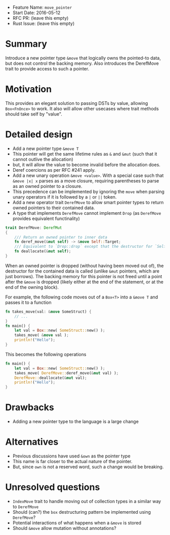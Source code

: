 - Feature Name: `move_pointer`
- Start Date: 2016-05-12
- RFC PR: (leave this empty)
- Rust Issue: (leave this empty)

# Summary
[summary]: #summary

Introduce a new pointer type `&move` that logically owns the pointed-to data, but does not control the backing memory. Also introduces the DerefMove trait to provide access to such a pointer.

# Motivation
[motivation]: #motivation

This provides an elegant solution to passing DSTs by value, allowing `Box<FnOnce>` to work. It also will allow other usecases where trait methods should take self by "value".

# Detailed design
[design]: #detailed-design

- Add a new pointer type `&move T`
 - This pointer will get the same lifetime rules as `&` and `&mut` (such that it cannot outlive the allocation)
 - but, it will allow the value to become invalid before the allocation does.
 - Deref coercions as per RFC #241 apply.
- Add a new unary operation `&move <value>`. With a special case such that `&move |x| x` parses as a move closure, requiring parentheses to parse as an owned pointer to a closure.
 - This precedence can be implemented by ignoring the `move` when parsing unary operators if it is followed by a `|` or `||` token.
- Add a new operator trait `DerefMove` to allow smart pointer types to return owned pointers to their contained data. 
 - A type that implements `DerefMove` cannot implement `Drop` (as `DerefMove` provides equivalent functinality)

```rust
trait DerefMove: DerefMut
{
    /// Return an owned pointer to inner data
    fn deref_move(&mut self) -> &move Self::Target;
    /// Equivalent to `Drop::drop` except that the destructor for `Self::Target` is not called
    fn deallocate(&mut self);
}
```

When an owned pointer is dropped (without having been moved out of), the destructor for the contained data is called (unlike `&mut` pointers, which are just borrows). The backing memory for this pointer is not freed until a point after the `&move` is dropped (likely either at the end of the statement, or at the end of the owning block).

For example, the following code moves out of a `Box<T>` into a `&move T` and passes it to a function
```rust
fn takes_move(val: &move SomeStruct) {
    // ...
}
fn main() {
    let val = Box::new( SomeStruct::new() );
    takes_move( &move val );
    println!("Hello");
}
```
This becomes the following operations
```rust
fn main() {
    let val = Box::new( SomeStruct::new() );
    takes_move( DerefMove::deref_move(&mut val) );
    DerefMove::deallocate(&mut val);
    println!("Hello");
}
```


# Drawbacks
[drawbacks]: #drawbacks

- Adding a new pointer type to the language is a large change

# Alternatives
[alternatives]: #alternatives

- Previous discussions have used `&own` as the pointer type
 - This name is far closer to the actual nature of the pointer.
 - But, since `own` is not a reserved word, such a change would be breaking.

# Unresolved questions
[unresolved]: #unresolved-questions

- `IndexMove` trait to handle moving out of collection types in a similar way to `DerefMove`
- Should (can?) the `box` destructuring pattern be implemented using `DerefMove`?
- Potential interactions of what happens when a `&move` is stored
- Should `&move` allow mutation without annotations?


